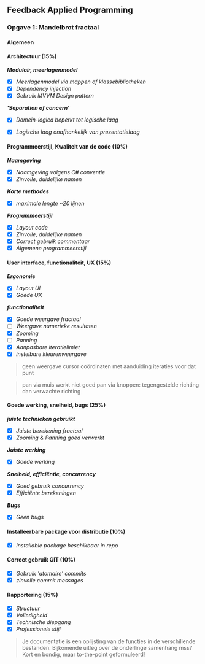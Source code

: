 
## Feedback Applied Programming

### Opgave 1: Mandelbrot fractaal

#### Algemeen

#### Architectuur (15%)

***Modulair, meerlagenmodel***

- [x] *Meerlagenmodel via mappen of klassebibliotheken*
- [x] *Dependency injection*
- [x] *Gebruik  MVVM Design pattern*

***'Separation of concern'***

- [x] *Domein-logica beperkt tot logische laag*
- [x] *Logische laag onafhankelijk van presentatielaag*


#### Programmeerstijl, Kwaliteit van de code (10%)

***Naamgeving***

- [x] *Naamgeving volgens C# conventie*
- [x] *Zinvolle, duidelijke namen*

***Korte methodes***

- [x] *maximale lengte ~20 lijnen*

***Programmeerstijl***

- [x] *Layout code*
- [x] *Zinvolle, duidelijke namen*
- [x] *Correct gebruik commentaar*
- [x] *Algemene programmeerstijl*

#### User interface, functionaliteit, UX (15%) 

***Ergonomie***

- [x] *Layout UI*
- [x] *Goede UX*

***functionaliteit***

- [x] *Goede weergave fractaal*
- [ ] *Weergave numerieke resultaten*
- [x] *Zooming*
- [ ] *Panning*
- [x] *Aanpasbare iteratielimiet*
- [x] *instelbare kleurenweergave*

> geen weergave cursor coördinaten met aanduiding iteraties voor dat punt

> pan via muis werkt niet goed
> pan via knoppen: tegengestelde richting dan verwachte richting

#### Goede werking, snelheid, bugs (25%)

***juiste technieken gebruikt***

- [x] *Juiste berekening fractaal*
- [x] *Zooming & Panning goed verwerkt*

***Juiste werking***

- [x] *Goede werking*

***Snelheid, efficiëntie, concurrency***

- [x] *Goed gebruik concurrency*
- [x] *Efficiënte berekeningen*

***Bugs***

- [x] *Geen bugs*

#### Installeerbare package voor distributie (10%)

- [x] *Installable package beschikbaar in repo*

#### Correct gebruik GIT (10%)

- [x] *Gebruik 'atomaire' commits*
- [x] *zinvolle commit messages*

#### Rapportering (15%)

- [x] *Structuur*
- [x] *Volledigheid*
- [x] *Technische diepgang*
- [x] *Professionele stijl*

> Je documentatie is een oplijsting van de functies in de verschillende bestanden.
> Bijkomende uitleg over de onderlinge samenhang mss?
> Kort en bondig, maar to-the-point geformuleerd!